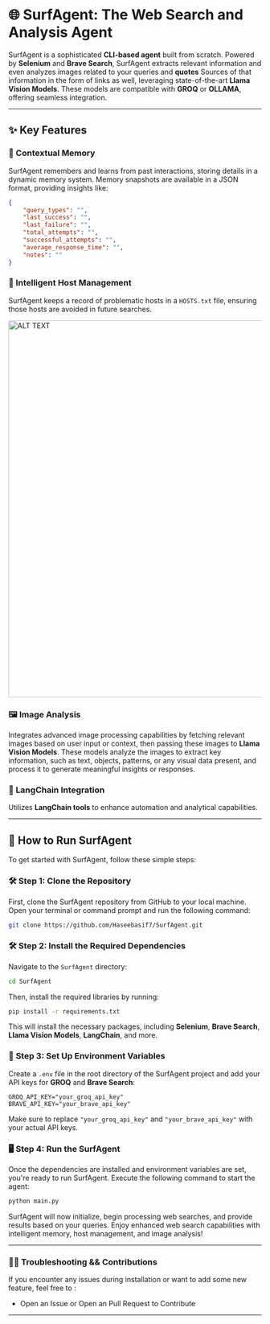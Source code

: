 
# 🌐 **SurfAgent: The  Web Search and Analysis Agent**

SurfAgent is a sophisticated **CLI-based agent** built from scratch. Powered by **Selenium** and **Brave Search**, SurfAgent extracts relevant information and even analyzes images related to your queries and **quotes** Sources of that information in the form of links as well, leveraging state-of-the-art **Llama Vision Models**. These models are compatible with **GROQ** or **OLLAMA**, offering seamless integration.

---

## ✨ **Key Features**

### 📁 Contextual Memory
SurfAgent remembers and learns from past interactions, storing details in a dynamic memory system. Memory snapshots are available in a JSON format, providing insights like:
```json
{
    "query_types": "",
    "last_success": "",
    "last_failure": "",
    "total_attempts": "",
    "successful_attempts": "",
    "average_response_time": "",
    "notes": ""
}
```

### 🚫 Intelligent Host Management
SurfAgent keeps a record of problematic hosts in a `HOSTS.txt` file, ensuring those hosts are avoided in future searches.

<img src="extras/pawelzmarlak-2025-01-22T16_41_02.675Z.png" alt="ALT TEXT" width="750">

### 🖼️ Image Analysis
Integrates advanced image processing capabilities by fetching relevant images based on user input or context, then passing these images to **Llama Vision Models**. These models analyze the images to extract key information, such as text, objects, patterns, or any visual data present, and process it to generate meaningful insights or responses.

### 🔗 LangChain Integration
Utilizes **LangChain tools** to enhance automation and analytical capabilities.

---

## 🚀 **How to Run SurfAgent**

To get started with SurfAgent, follow these simple steps:

### 🛠️ **Step 1: Clone the Repository**

First, clone the SurfAgent repository from GitHub to your local machine. Open your terminal or command prompt and run the following command:

```bash
git clone https://github.com/Haseebasif7/SurfAgent.git
```

### 🛠️ **Step 2: Install the Required Dependencies**

Navigate to the `SurfAgent` directory:

```bash
cd SurfAgent
```

Then, install the required libraries by running:

```bash
pip install -r requirements.txt
```

This will install the necessary packages, including **Selenium**, **Brave Search**, **Llama Vision Models**, **LangChain**, and more.

### 🔑 **Step 3: Set Up Environment Variables**

Create a `.env` file in the root directory of the SurfAgent project and add your API keys for **GROQ** and **Brave Search**:

```env
GROQ_API_KEY="your_groq_api_key"
BRAVE_API_KEY="your_brave_api_key"
```

Make sure to replace `"your_groq_api_key"` and `"your_brave_api_key"` with your actual API keys.

### 🖥️ **Step 4: Run the SurfAgent**

Once the dependencies are installed and environment variables are set, you're ready to run SurfAgent. Execute the following command to start the agent:

```bash
python main.py
```

SurfAgent will now initialize, begin processing web searches, and provide results based on your queries. Enjoy enhanced web search capabilities with intelligent memory, host management, and image analysis!

---

### 🧑‍💻 **Troubleshooting && Contributions**

If you encounter any issues during installation or want to add some new feature, feel free to :

- Open an Issue or Open an Pull Request to Contribute

---
